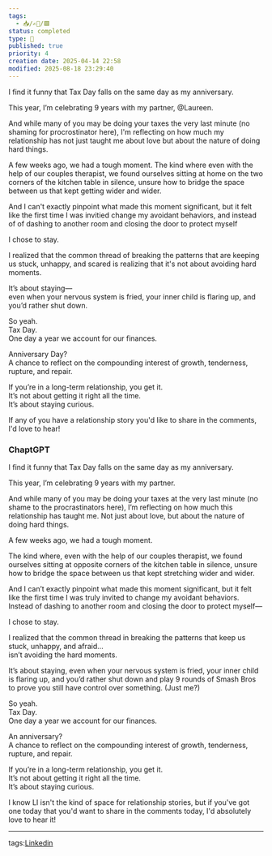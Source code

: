 ```yaml
---
tags:
  - 📥️/✍🏻/🟩
status: completed
type: 💼
published: true
priority: 4
creation date: 2025-04-14 22:58
modified: 2025-08-18 23:29:40
---
```

I find it funny that Tax Day falls on the same day as my anniversary.

This year, I’m celebrating 9 years with my partner, @Laureen.

And while many of you may be doing your taxes the very last minute (no shaming for procrostinator here),  I'm reflecting on how much my relationship has not just taught me about love but about the nature of doing hard things. 

A few weeks ago, we had a tough moment. 
The kind where even with the help of our couples therapist, we found ourselves sitting at home on the two corners of the kitchen table in silence, unsure how to bridge the space between us that kept getting wider and wider. 

And I can't exactly pinpoint what made this moment significant, but it felt like the first time I was invitied change my avoidant behaviors, and instead of of dashing to another room and closing the door to protect myself 

I chose to stay. 

I realized that the common thread of breaking the patterns that are keeping us stuck, unhappy, and scared is realizing that it's not about avoiding hard moments.  

It’s about staying—  
even when your nervous system is fried, your inner child is flaring up, and you’d rather shut down.

So yeah.  
Tax Day.  
One day a year we account for our finances.

Anniversary Day?  
A chance to reflect on the compounding interest of growth, tenderness, rupture, and repair.  

If you’re in a long-term relationship, you get it.  
It’s not about getting it right all the time.  
It’s about staying curious.

If any of you have a relationship story you'd like to share in the comments, I'd love to hear! 


### ChaptGPT 

I find it funny that Tax Day falls on the same day as my anniversary.

This year, I’m celebrating 9 years with my partner.

And while many of you may be doing your taxes at the very last minute (no shame to the procrastinators here), I’m reflecting on how much this relationship has taught me. Not just about love, but about the nature of doing hard things.

A few weeks ago, we had a tough moment.  

The kind where, even with the help of our couples therapist, we found ourselves sitting at opposite corners of the kitchen table in silence, unsure how to bridge the space between us that kept stretching wider and wider.

And I can’t exactly pinpoint what made this moment significant, but it felt like the first time I was truly invited to change my avoidant behaviors.  
Instead of dashing to another room and closing the door to protect myself—

I chose to stay.

I realized that the common thread in breaking the patterns that keep us stuck, unhappy, and afraid...  
isn’t avoiding the hard moments.

It’s about staying,
even when your nervous system is fried, your inner child is flaring up, and you’d rather shut down and play 9 rounds of Smash Bros to prove you still have control over something. (Just me?)

So yeah.  
Tax Day.  
One day a year we account for our finances.

An anniversary?  
A chance to reflect on the compounding interest of growth, tenderness, rupture, and repair.

If you’re in a long-term relationship, you get it.  
It’s not about getting it right all the time.  
It’s about staying curious.

I know LI isn't the kind of space for relationship stories, but if you've got one today that you'd want to share in the comments today, I'd absolutely love to hear it!


---
tags:[Linkedin](linkedin)